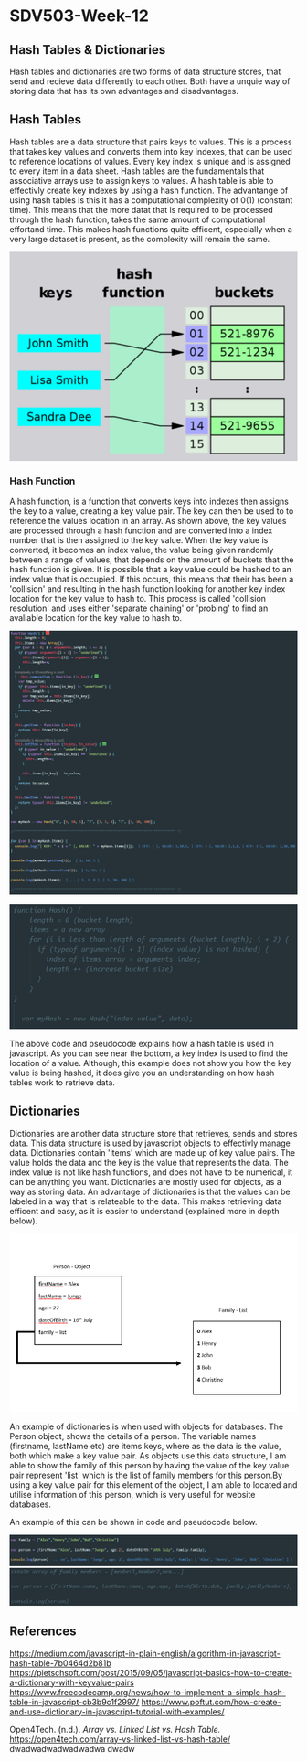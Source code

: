 # SDV503-Week-12

## Hash Tables & Dictionaries

Hash tables and dictionaries are two forms of data structure stores, that send and recieve data differently to each other. Both have a unquie way of storing data that has its own advantages and disadvantages.

## Hash Tables

Hash tables are a data structure that pairs keys to values. This is a process that takes key values and converts them into key indexes, that can be used to reference locations of values. Every key index is unique and is assigned to every item in a data sheet. Hash tables are the fundamentals that associative arrays use to assign keys to values. A hash table is able to effectivly create key indexes by using a hash function. The advantange of using hash tables is this it has a computational complexity of 0(1) (constant time). This means that the more datat that is required to be processed through the hash function, takes the same amount of computational effortand time. This makes hash functions quite efficent, especially when a very large dataset is present, as the complexity will remain the same.

![Image of Code](https://github.com/travisbyr/SDV503-Week-12/blob/master/hashTableDia.png)

### Hash Function

A hash function, is a function that converts keys into indexes then assigns the key to a value, creating a key value pair. The key can then be used to to reference the values location in an array. As shown above, the key values are processed through a hash function and are converted into a index number that is then assigned to the key value. When the key value is converted, it becomes an index value, the value being given randomly between a range of values, that depends on the amount of buckets that the hash function is given. It is possible that a key value could be hashed to an index value that is occupied. If this occurs, this means that their has been a 'collision' and resulting in the hash function looking for another key index location for the key value to hash to. This process is called 'collision resolution' and uses either 'separate chaining' or 'probing' to find an avaliable location for the key value to hash to.

![Image of Code](https://github.com/travisbyr/SDV503-Week-12/blob/master/hashTableCode.png)

![Image of Code](https://github.com/travisbyr/SDV503-Week-12/blob/master/hashTablePseu.png)

The above code and pseudocode explains how a hash table is used in javascript. As you can see near the bottom, a key index is used to find the location of a value. Although, this example does not show you how the key value is being hashed, it does give you an understanding on how hash tables work to retrieve data.

## Dictionaries

Dictionaries are another data structure store that retrieves, sends and stores data. This data structure is used by javascript objects to effectivly manage data. Dictionaries contain 'items' which are made up of key value pairs. The value holds the data and the key is the value that represents the data. The index value is not like hash functions, and does not have to be numerical, it can be anything you want. Dictionaries are mostly used for objects, as a way as storing data. An advantage of dictionaries is that the values can be labeled in a way that is relateable to the data. This makes retrieving data efficent and easy, as it is easier to understand (explained more in depth below).

![Image of Code](https://github.com/travisbyr/SDV503-Week-12/blob/master/dictionaryDia.png)

An example of dictionaries is when used with objects for databases. The Person object, shows the details of a person. The variable names (firstname, lastName etc) are items keys, where as the data is the value, both which make a key value pair. As objects use this data structure, I am able to show the family of this person by having the value of the key value pair represent 'list' which is the list of family members for this person.By using a key value pair for this element of the object, I am able to located and utilise information of this person, which is very useful for website databases.

An example of this can be shown in code and pseudocode below.

![Image of Code](https://github.com/travisbyr/SDV503-Week-12/blob/master/dictionaryCode.png)
![Image of Code](https://github.com/travisbyr/SDV503-Week-12/blob/master/dictionaryPseu.png)

## References

https://medium.com/javascript-in-plain-english/algorithm-in-javascript-hash-table-7b0464d2b81b
https://pietschsoft.com/post/2015/09/05/javascript-basics-how-to-create-a-dictionary-with-keyvalue-pairs
https://www.freecodecamp.org/news/how-to-implement-a-simple-hash-table-in-javascript-cb3b9c1f2997/
https://www.poftut.com/how-create-and-use-dictionary-in-javascript-tutorial-with-examples/

Open4Tech. (n.d.). _Array vs. Linked List vs. Hash Table._
https://open4tech.com/array-vs-linked-list-vs-hash-table/
dwadwadwadwadwadwa
dwadw